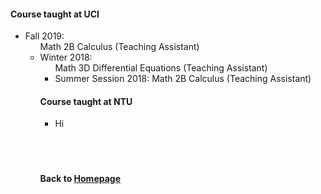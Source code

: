 #### Course taught at UCI

* Fall 2019:              <ul> Math 2B Calculus (Teaching Assistant)
* Winter 2018:            <ul> Math 3D Differential Equations (Teaching Assistant)
* Summer Session 2018:    Math 2B Calculus (Teaching Assistant) 


#### Course taught at NTU
* Hi



                        
<br />    
<br />
<br />
      
#### Back to [Homepage](https://chaominl.github.io)
